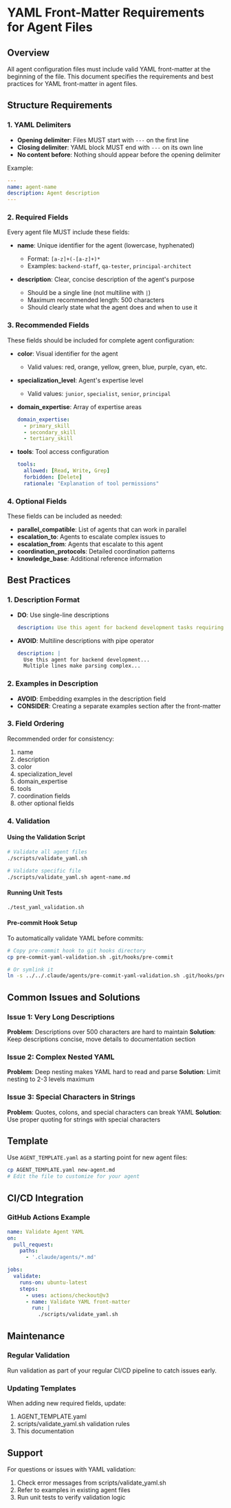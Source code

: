 # YAML Front-Matter Requirements for Agent Files

## Overview
All agent configuration files must include valid YAML front-matter at the beginning of the file. This document specifies the requirements and best practices for YAML front-matter in agent files.

## Structure Requirements

### 1. YAML Delimiters
- **Opening delimiter**: Files MUST start with `---` on the first line
- **Closing delimiter**: YAML block MUST end with `---` on its own line
- **No content before**: Nothing should appear before the opening delimiter

Example:
```yaml
---
name: agent-name
description: Agent description
---
```

### 2. Required Fields
Every agent file MUST include these fields:

- **name**: Unique identifier for the agent (lowercase, hyphenated)
  - Format: `[a-z]+(-[a-z]+)*`
  - Examples: `backend-staff`, `qa-tester`, `principal-architect`

- **description**: Clear, concise description of the agent's purpose
  - Should be a single line (not multiline with `|`)
  - Maximum recommended length: 500 characters
  - Should clearly state what the agent does and when to use it

### 3. Recommended Fields
These fields should be included for complete agent configuration:

- **color**: Visual identifier for the agent
  - Valid values: red, orange, yellow, green, blue, purple, cyan, etc.

- **specialization_level**: Agent's expertise level
  - Valid values: `junior`, `specialist`, `senior`, `principal`

- **domain_expertise**: Array of expertise areas
  ```yaml
  domain_expertise:
    - primary_skill
    - secondary_skill
    - tertiary_skill
  ```

- **tools**: Tool access configuration
  ```yaml
  tools:
    allowed: [Read, Write, Grep]
    forbidden: [Delete]
    rationale: "Explanation of tool permissions"
  ```

### 4. Optional Fields
These fields can be included as needed:

- **parallel_compatible**: List of agents that can work in parallel
- **escalation_to**: Agents to escalate complex issues to
- **escalation_from**: Agents that escalate to this agent
- **coordination_protocols**: Detailed coordination patterns
- **knowledge_base**: Additional reference information

## Best Practices

### 1. Description Format
- **DO**: Use single-line descriptions
  ```yaml
  description: Use this agent for backend development tasks requiring FAANG-level expertise
  ```

- **AVOID**: Multiline descriptions with pipe operator
  ```yaml
  description: |
    Use this agent for backend development...
    Multiple lines make parsing complex...
  ```

### 2. Examples in Description
- **AVOID**: Embedding examples in the description field
- **CONSIDER**: Creating a separate examples section after the front-matter

### 3. Field Ordering
Recommended order for consistency:
1. name
2. description  
3. color
4. specialization_level
5. domain_expertise
6. tools
7. coordination fields
8. other optional fields

### 4. Validation

#### Using the Validation Script
```bash
# Validate all agent files
./scripts/validate_yaml.sh

# Validate specific file
./scripts/validate_yaml.sh agent-name.md
```

#### Running Unit Tests
```bash
./test_yaml_validation.sh
```

#### Pre-commit Hook Setup
To automatically validate YAML before commits:

```bash
# Copy pre-commit hook to git hooks directory
cp pre-commit-yaml-validation.sh .git/hooks/pre-commit

# Or symlink it
ln -s ../../.claude/agents/pre-commit-yaml-validation.sh .git/hooks/pre-commit
```

## Common Issues and Solutions

### Issue 1: Very Long Descriptions
**Problem**: Descriptions over 500 characters are hard to maintain
**Solution**: Keep descriptions concise, move details to documentation section

### Issue 2: Complex Nested YAML
**Problem**: Deep nesting makes YAML hard to read and parse
**Solution**: Limit nesting to 2-3 levels maximum

### Issue 3: Special Characters in Strings
**Problem**: Quotes, colons, and special characters can break YAML
**Solution**: Use proper quoting for strings with special characters

## Template
Use `AGENT_TEMPLATE.yaml` as a starting point for new agent files:

```bash
cp AGENT_TEMPLATE.yaml new-agent.md
# Edit the file to customize for your agent
```

## CI/CD Integration

### GitHub Actions Example
```yaml
name: Validate Agent YAML
on:
  pull_request:
    paths:
      - '.claude/agents/*.md'

jobs:
  validate:
    runs-on: ubuntu-latest
    steps:
      - uses: actions/checkout@v3
      - name: Validate YAML front-matter
        run: |
          ./scripts/validate_yaml.sh
```

## Maintenance

### Regular Validation
Run validation as part of your regular CI/CD pipeline to catch issues early.

### Updating Templates
When adding new required fields, update:
1. AGENT_TEMPLATE.yaml
2. scripts/validate_yaml.sh validation rules
3. This documentation

## Support
For questions or issues with YAML validation:
1. Check error messages from scripts/validate_yaml.sh
2. Refer to examples in existing agent files
3. Run unit tests to verify validation logic